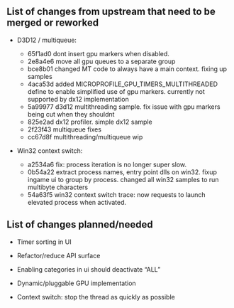 ## List of changes from upstream that need to be merged or reworked

- D3D12 / multiqueue:
	- 65f1ad0 dont insert gpu markers when disabled.
	- 2e8a4e6 move all gpu queues to a separate group
	- bce8b01 changed MT code to always have a main context. fixing up samples
	- 4aca53d added MICROPROFILE_GPU_TIMERS_MULTITHREADED define to enable simplified use of gpu markers. currently not supported by dx12 implementation
	- 5a99977 d3d12 multithreading sample. fix issue with gpu markers being cut when they shouldnt
	- 825e2ad dx12 profiler. simple dx12 sample
	- 2f23f43 multiqueue fixes
	- cc67d8f multithreading/multiqueue wip

- Win32 context switch:
	- a2534a6 fix: process iteration is no longer super slow.
	- 0b54a22 extract process names, entry point dlls on win32. fixup ingame ui to group by process. changed all win32 samples to run multibyte characters
	- 54a63f5 win32 context switch trace: now requests to launch elevated process when activated.

## List of changes planned/needed

- Timer sorting in UI
- Refactor/reduce API surface
- Enabling categories in ui should deactivate “ALL”
- Dynamic/pluggable GPU implementation

- Context switch: stop the thread as quickly as possible